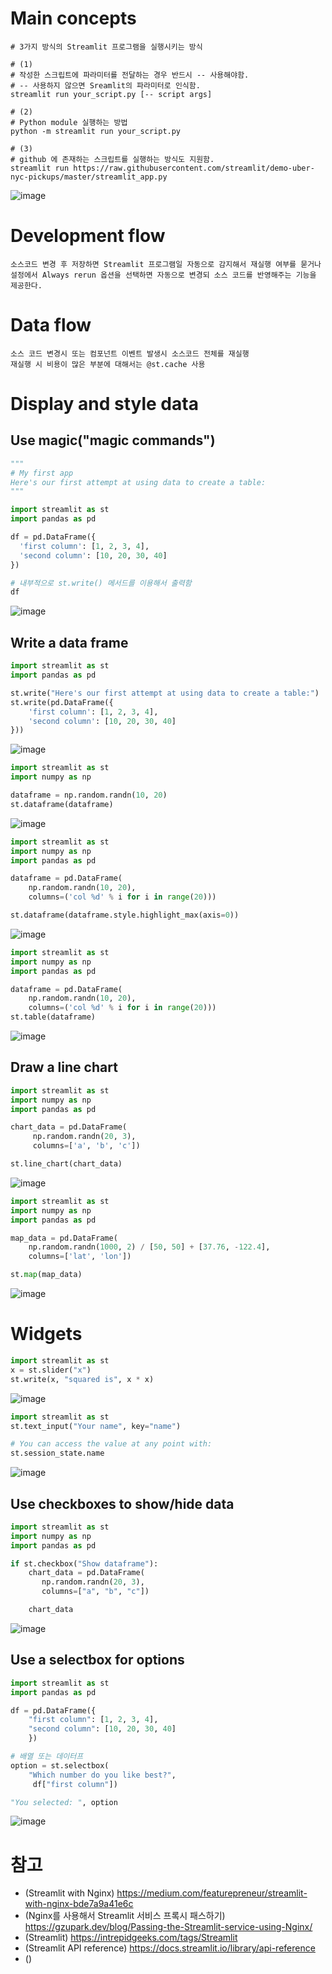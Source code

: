 # Main concepts
```
# 3가지 방식의 Streamlit 프로그램을 실행시키는 방식

# (1)
# 작성한 스크립트에 파라미터를 전달하는 경우 반드시 -- 사용해야함.
# -- 사용하지 않으면 Sreamlit의 파라미터로 인식함.
streamlit run your_script.py [-- script args]

# (2)
# Python module 실행하는 방법
python -m streamlit run your_script.py

# (3)
# github 에 존재하는 스크립트를 실행하는 방식도 지원함.
streamlit run https://raw.githubusercontent.com/streamlit/demo-uber-nyc-pickups/master/streamlit_app.py

```

![image](https://user-images.githubusercontent.com/102650331/169661224-c6ca4da4-90d6-4ab7-8edb-b467e1aa0d2c.png)

# Development flow
```
소스코드 변경 후 저장하면 Streamlit 프로그램일 자동으로 감지해서 재실행 여부를 묻거나 
설정에서 Always rerun 옵션을 선택하면 자동으로 변경되 소스 코드를 반영해주는 기능을 제공한다.

```

# Data flow
```
소스 코드 변경시 또는 컴포넌트 이벤트 발생시 소스코드 전체를 재실행
재실행 시 비용이 많은 부분에 대해서는 @st.cache 사용

```

# Display and style data
## Use magic("magic commands")
```python
"""
# My first app
Here's our first attempt at using data to create a table:
"""

import streamlit as st
import pandas as pd

df = pd.DataFrame({
  'first column': [1, 2, 3, 4],
  'second column': [10, 20, 30, 40]
})

# 내부적으로 st.write() 메서드를 이용해서 출력함
df

```
![image](https://user-images.githubusercontent.com/102650331/169661876-1e74ff8a-7d20-4fe0-8c52-9440c449427b.png)


## Write a data frame
```python
import streamlit as st
import pandas as pd

st.write("Here's our first attempt at using data to create a table:")
st.write(pd.DataFrame({
    'first column': [1, 2, 3, 4],
    'second column': [10, 20, 30, 40]
}))

```
![image](https://user-images.githubusercontent.com/102650331/169661950-d2a43f5a-70b3-403e-a290-373f685794a3.png)

```python
import streamlit as st
import numpy as np

dataframe = np.random.randn(10, 20)
st.dataframe(dataframe)

```
![image](https://user-images.githubusercontent.com/102650331/169662025-a58d884c-fad1-4b30-a750-6a3293688408.png)

```python
import streamlit as st
import numpy as np
import pandas as pd

dataframe = pd.DataFrame(
    np.random.randn(10, 20),
    columns=('col %d' % i for i in range(20)))

st.dataframe(dataframe.style.highlight_max(axis=0))

```
![image](https://user-images.githubusercontent.com/102650331/169662064-959bee73-59c7-4fc9-9b4d-3f8177817214.png)

```python
import streamlit as st
import numpy as np
import pandas as pd

dataframe = pd.DataFrame(
    np.random.randn(10, 20),
    columns=('col %d' % i for i in range(20)))
st.table(dataframe)

```
![image](https://user-images.githubusercontent.com/102650331/169662097-63c8102d-6e2e-4d2f-9c30-fc88a9f83722.png)

## Draw a line chart
```python
import streamlit as st
import numpy as np
import pandas as pd

chart_data = pd.DataFrame(
     np.random.randn(20, 3),
     columns=['a', 'b', 'c'])

st.line_chart(chart_data)

```

![image](https://user-images.githubusercontent.com/102650331/169662197-798416e3-e3d0-4826-a70a-b9662be7e908.png)

```python
import streamlit as st
import numpy as np
import pandas as pd

map_data = pd.DataFrame(
    np.random.randn(1000, 2) / [50, 50] + [37.76, -122.4],
    columns=['lat', 'lon'])

st.map(map_data)

```

![image](https://user-images.githubusercontent.com/102650331/169662397-a59fe5f8-c7ce-46f0-9102-cdf42926a488.png)

# Widgets
```python
import streamlit as st
x = st.slider("x")
st.write(x, "squared is", x * x)

```
![image](https://user-images.githubusercontent.com/102650331/169676470-46c3cea4-dea0-4912-8118-9cae93b33801.png)

```python
import streamlit as st
st.text_input("Your name", key="name")

# You can access the value at any point with:
st.session_state.name

```
![image](https://user-images.githubusercontent.com/102650331/169676554-3a1353fe-adcc-41c5-b4b5-7dcd08794cc0.png)

## Use checkboxes to show/hide data

```python
import streamlit as st
import numpy as np
import pandas as pd

if st.checkbox("Show dataframe"):
    chart_data = pd.DataFrame(
       np.random.randn(20, 3),
       columns=["a", "b", "c"])

    chart_data

```
![image](https://user-images.githubusercontent.com/102650331/169676802-5016e9e1-c0ff-4410-8bc1-6a561d4c11fb.png)

## Use a selectbox for options

```python
import streamlit as st
import pandas as pd

df = pd.DataFrame({
    "first column": [1, 2, 3, 4],
    "second column": [10, 20, 30, 40]
    })

# 배열 또는 데이터프
option = st.selectbox(
    "Which number do you like best?",
     df["first column"])

"You selected: ", option

```

![image](https://user-images.githubusercontent.com/102650331/169676860-87af4df0-8b29-40cd-b1ea-ddbcaf50723a.png)




# 참고
- (Streamlit with Nginx) https://medium.com/featurepreneur/streamlit-with-nginx-bde7a9a41e6c
- (Nginx를 사용해서 Streamlit 서비스 프록시 패스하기) https://gzupark.dev/blog/Passing-the-Streamlit-service-using-Nginx/
- (Streamlit) https://intrepidgeeks.com/tags/Streamlit
- (Streamlit API reference) https://docs.streamlit.io/library/api-reference
- ()
